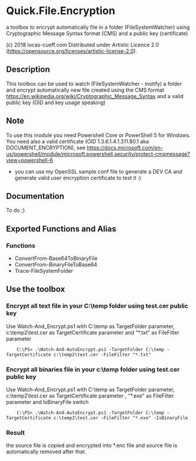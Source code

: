 # Quick.File.Encryption
a toolbox to encrypt automatically file in a folder (FileSystemWatcher) using Cryptographic Message Syntax format (CMS) and a public key (certificate)

(c) 2018 lucas-cueff.com Distributed under Artistic Licence 2.0 (https://opensource.org/licenses/artistic-license-2.0).

## Description
This toolbox can be used to watch (FileSystemWatcher - inotify) a folder and encrypt automatically new file created using the CMS format https://en.wikipedia.org/wiki/Cryptographic_Message_Syntax and a valid public key (OID and key usage speaking)

## Note
To use this module you need Powershell Core or PowerShell 5 for Windows.
You need also a valid certificate (OID 1.3.6.1.4.1.311.80.1 aka DOCUMENT_ENCRYPTION), see https://docs.microsoft.com/en-us/powershell/module/microsoft.powershell.security/protect-cmsmessage?view=powershell-6
- you can use my OpenSSL sample conf file to generate a DEV CA and generate valid user encryption certificate to test it :)

## Documentation
To do ;)

## Exported Functions and Alias
### Functions
- ConvertFrom-Base64ToBinaryFile
- ConvertFrom-BinaryFileToBase64
- Trace-FileSystemFolder                                                       

## Use the toolbox
### Encrypt all text file in your C:\temp folder using test.cer public key
Use Watch-And_Encrypt.ps1 with C:\temp as TargetFolder parameter, c:\temp2\test.cer as TargetCertificate parameter and "*.txt" as FileFilter parameter
```
	C:\PS> .\Watch-And-AutoEncrypt.ps1 -TargetFolder C:\temp -TargetCertificate c:\temp2\test.cer -FileFilter "*.txt"
```
### Encrypt all binaries file in your c:\temp folder using test.cer public key
Use Watch-And_Encrypt.ps1 with C:\temp as TargetFolder parameter, c:\temp2\test.cer as TargetCertificate parameter , "*.exe" as FileFilter parameter and IsBinaryFile switch
```
	C:\PS> .\Watch-And-AutoEncrypt.ps1 -TargetFolder C:\temp -TargetCertificate c:\temp2\test.cer -FileFilter "*.exe" -IsBinaryFile
```
### Result
the source file is copied and encrypted into *.enc file and source file is automatically removed after that.